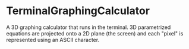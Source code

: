 # TerminalGraphingCalculator
A 3D graphing calculator that runs in the terminal. 3D parametrized equations are projected onto a 2D plane (the screen) and each "pixel" is represented using an ASCII character.
